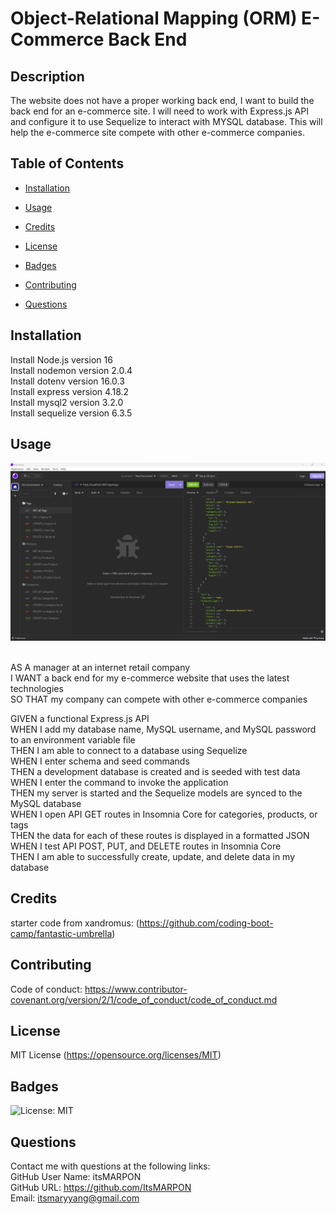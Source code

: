 # Object-Relational Mapping (ORM) E-Commerce Back End

## Description

The website does not have a proper working back end, I want to build the back end for an e-commerce site. I will need to work with Express.js API and configure it to use Sequelize to interact with MYSQL database. This will help the e-commerce site compete with other e-commerce companies.

## Table of Contents

- [Installation](#installation)

- [Usage](#usage)

- [Credits](#credits)

- [License](#license)

- [Badges](#badges)

- [Contributing](#contributing)

- [Questions](#questions)

## Installation <a name="installation"></a>

Install Node.js version 16 <br />
Install nodemon version 2.0.4<br />
Install dotenv version 16.0.3 <br />
Install express version 4.18.2 <br />
Install mysql2 version 3.2.0 <br />
Install sequelize version 6.3.5 <br />

## Usage <a name="usage"></a>

![Screenshot of Insomnia back end](./assets/images/module13-Insomnia1.png)

<br/>
AS A manager at an internet retail company <br />
I WANT a back end for my e-commerce website that uses the latest technologies <br />
SO THAT my company can compete with other e-commerce companies <br />

GIVEN a functional Express.js API <br />
WHEN I add my database name, MySQL username, and MySQL password to an environment variable file <br />
THEN I am able to connect to a database using Sequelize <br />
WHEN I enter schema and seed commands <br />
THEN a development database is created and is seeded with test data <br />
WHEN I enter the command to invoke the application <br />
THEN my server is started and the Sequelize models are synced to the MySQL database <br />
WHEN I open API GET routes in Insomnia Core for categories, products, or tags <br />
THEN the data for each of these routes is displayed in a formatted JSON <br />
WHEN I test API POST, PUT, and DELETE routes in Insomnia Core <br />
THEN I am able to successfully create, update, and delete data in my database <br />

## Credits <a name="credits"></a>

starter code from xandromus: (https://github.com/coding-boot-camp/fantastic-umbrella)

## Contributing <a name="contributing"></a>

Code of conduct: https://www.contributor-covenant.org/version/2/1/code_of_conduct/code_of_conduct.md

## License <a name="license"></a>

MIT License (https://opensource.org/licenses/MIT)

## Badges <a name="badges"></a>

![License: MIT](https://img.shields.io/badge/License-MIT-yellow.svg)

## Questions <a name="questions"></a>

Contact me with questions at the following links:
<br />
GitHub User Name: itsMARPON
<br />
GitHub URL: https://github.com/ItsMARPON
<br />
Email: itsmaryyang@gmail.com
